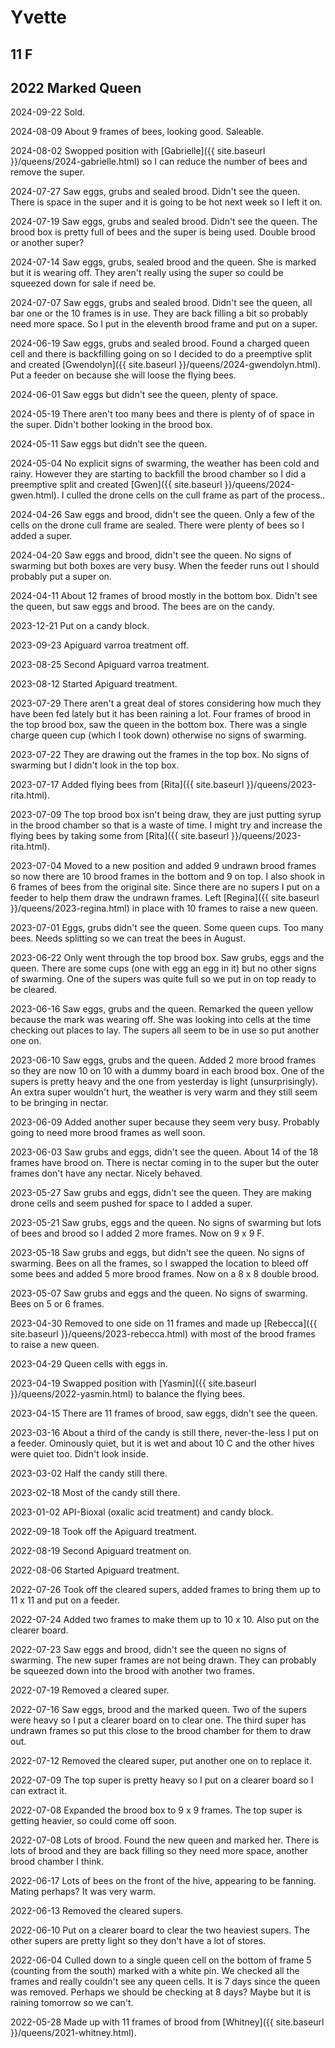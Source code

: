 # Yvette

## 11 F

## 2022 Marked Queen

2024-09-22 Sold.

2024-08-09 About 9 frames of bees, looking good.  Saleable.

2024-08-02 Swopped position with [Gabrielle]({{ site.baseurl }}/queens/2024-gabrielle.html) so I can reduce the number of bees and remove the super.

2024-07-27 Saw eggs, grubs and sealed brood.  Didn't see the queen.  There is space in the super and it is going to be hot next week so I left it on.

2024-07-19 Saw eggs, grubs and sealed brood.  Didn't see the queen. The brood box is pretty full of bees and the super is being used.  Double brood or another super?

2024-07-14 Saw eggs, grubs, sealed brood and the queen.  She is marked but it is wearing off.  They aren't really using the super so could be squeezed down for sale if need be.

2024-07-07 Saw eggs, grubs and sealed brood.  Didn't see the queen, all bar one or the 10 frames is in use.  They are back filling a bit so probably need more space.  So I put in the eleventh brood frame and put on a super.

2024-06-19 Saw eggs, grubs and sealed brood.  Found a charged queen cell and there is backfilling going on so I decided to do a preemptive split and created [Gwendolyn]({{ site.baseurl }}/queens/2024-gwendolyn.html).  Put a feeder on because she will loose the flying bees.

2024-06-01 Saw eggs but didn't see the queen, plenty of space.

2024-05-19 There aren't too many bees and there is plenty of of space in the super.  Didn't bother looking in the brood box.

2024-05-11 Saw eggs but didn't see the queen.

2024-05-04 No explicit signs of swarming, the weather has been cold and rainy.  However they are starting to backfill the brood chamber so I did a preemptive split and created [Gwen]({{ site.baseurl }}/queens/2024-gwen.html).  I culled the drone cells on the cull frame as part of the process..

2024-04-26 Saw eggs and brood, didn't see the queen. Only a few of the cells on the drone cull frame are sealed. There were plenty of bees so I added a super.

2024-04-20 Saw eggs and brood, didn't see the queen.  No signs of swarming but both boxes are very busy.  When the feeder runs out I should probably put a super on.

2024-04-11 About 12 frames of brood mostly in the bottom box.  Didn't see the queen, but saw eggs and brood.  The bees are on the candy.

2023-12-21 Put on a candy block.

2023-09-23 Apiguard varroa treatment off.

2023-08-25 Second Apiguard varroa treatment.

2023-08-12 Started Apiguard treatment.

2023-07-29 There aren't a great deal of stores considering how much they have been fed lately but it has been raining a lot.  Four frames of brood in the top brood box, saw the queen in the bottom box.  There was a single charge queen cup (which I took down) otherwise no signs of swarming.

2023-07-22 They are drawing out the frames in the top box.  No signs of swarming but I didn't look in the top box.

2023-07-17 Added flying bees from [Rita]({{ site.baseurl }}/queens/2023-rita.html).

2023-07-09 The top brood box isn't being draw, they are just putting syrup in the brood chamber so that is a waste of time.  I might try and increase the flying bees by taking some from [Rita]({{ site.baseurl }}/queens/2023-rita.html).

2023-07-04 Moved to a new position and added 9 undrawn brood frames so now there are 10 brood frames in the bottom and 9 on top.  I also shook in 6 frames of bees from the original site.  Since there are no supers I put on a feeder to help them draw the undrawn frames.  Left [Regina]({{ site.baseurl }}/queens/2023-regina.html) in place with 10 frames to raise a new queen.

2023-07-01 Eggs, grubs didn't see the queen.  Some queen cups.  Too many bees.  Needs splitting so we can treat the bees in August.

2023-06-22 Only went through the top brood box.  Saw grubs, eggs and the queen.  There are some cups (one with egg an egg in it) but no other signs of swarming.  One of the supers was quite full so we put in on top ready to be cleared.

2023-06-16 Saw eggs, grubs and the queen.  Remarked the queen yellow because the mark was wearing off.  She was looking into cells at the time checking out places to lay.  The supers all seem to be in use so put another one on.

2023-06-10 Saw eggs, grubs and the queen.  Added 2 more brood frames so they are now 10 on 10 with a dummy board in each brood box.  One of the supers is pretty heavy and the one from yesterday is light (unsurprisingly).  An extra super wouldn't hurt, the weather is very warm and they still seem to be bringing in nectar.

2023-06-09 Added another super because they seem very busy.  Probably going to need more brood frames as well soon.

2023-06-03 Saw grubs and eggs, didn't see the queen. About 14 of the 18 frames have brood on.  There is nectar coming in to the super but the outer frames don't have any nectar.  Nicely behaved.

2023-05-27 Saw grubs and eggs, didn't see the queen.  They are making drone cells and seem pushed for space to I added a super.

2023-05-21 Saw grubs, eggs and the queen.  No signs of swarming but lots of bees and brood so I added 2 more frames.  Now on 9 x 9 F.

2023-05-18 Saw grubs and eggs, but didn't see the queen.  No signs of swarming.  Bees on all the frames, so I swapped the location to bleed off some bees and added 5 more brood frames.  Now on a 8 x 8 double brood.

2023-05-07 Saw grubs and eggs and the queen.  No signs of swarming.  Bees on 5 or 6 frames.

2023-04-30 Removed to one side on 11 frames and made up [Rebecca]({{ site.baseurl }}/queens/2023-rebecca.html) with most of the brood frames to raise a new queen.

2023-04-29 Queen cells with eggs in.

2023-04-19 Swapped position with [Yasmin]({{ site.baseurl }}/queens/2022-yasmin.html) to balance the flying bees.

2023-04-15 There are 11 frames of brood, saw eggs, didn't see the queen.

2023-03-16 About a third of the candy is still there, never-the-less I put on a feeder.  Ominously quiet, but it is wet and about 10 C and the other hives were quiet too.  Didn't look inside.

2023-03-02 Half the candy still there.

2023-02-18 Most of the candy still there.

2023-01-02 API-Bioxal (oxalic acid treatment) and candy block.

2022-09-18 Took off the Apiguard treatment.

2022-08-19 Second Apiguard treatment on.

2022-08-06 Started Apiguard treatment.

2022-07-26 Took off the cleared supers, added frames to bring them up to 11 x 11 and put on a feeder.

2022-07-24 Added two frames to make them up to 10 x 10.  Also put on the clearer board.

2022-07-23 Saw eggs and brood, didn't see the queen no signs of swarming.  The new super frames are not being drawn.  They can probably be squeezed down into the brood with another two frames.

2022-07-19 Removed a cleared super.

2022-07-16 Saw eggs, brood and the marked queen.  Two of the supers were heavy so I put a clearer board on to clear one.  The third super has undrawn frames so put this close to the brood chamber for them to draw out.

2022-07-12 Removed the cleared super, put another one on to replace it.

2022-07-09 The top super is pretty heavy so I put on a clearer board so I can extract it.

2022-07-08 Expanded the brood box to 9 x 9 frames.  The top super is getting heavier, so could come off soon.

2022-07-08 Lots of brood.  Found the new queen and marked her.  There is lots of brood and they are back filling so they need more space, another brood chamber I think.

2022-06-17 Lots of bees on the front of the hive, appearing to be fanning.  Mating perhaps?  It was very warm.

2022-06-13 Removed the cleared supers.

2022-06-10 Put on a clearer board to clear the two heaviest supers.  The other supers are pretty light so they don't have a lot of stores.

2022-06-04 Culled down to a single queen cell on the bottom of frame 5 (counting from the south) marked with a white pin.  We checked all the frames and really couldn't see any queen cells.  It is 7 days since the queen was removed.  Perhaps we should be checking at 8 days?  Maybe but it is raining tomorrow so we can't.

2022-05-28 Made up with 11 frames of brood from [Whitney]({{ site.baseurl }}/queens/2021-whitney.html).
